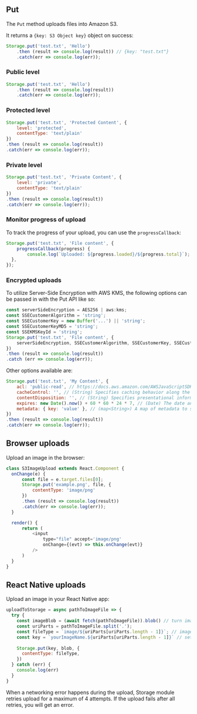 ## Put
The `Put` method uploads files into Amazon S3.

It returns a `{key: S3 Object key}` object on success:

```javascript
Storage.put('test.txt', 'Hello')
    .then (result => console.log(result)) // {key: "test.txt"}
    .catch(err => console.log(err));
```

### Public level

```javascript
Storage.put('test.txt', 'Hello')
    .then (result => console.log(result))
    .catch(err => console.log(err));
```

### Protected level

```javascript
Storage.put('test.txt', 'Protected Content', {
    level: 'protected',
    contentType: 'text/plain'
})
.then (result => console.log(result))
.catch(err => console.log(err));
```

### Private level

```javascript
Storage.put('test.txt', 'Private Content', {
    level: 'private',
    contentType: 'text/plain'
})
.then (result => console.log(result))
.catch(err => console.log(err));
```

### Monitor progress of upload

To track the progress of your upload, you can use the ```progressCallback```: 

```javascript
Storage.put('test.txt', 'File content', {
    progressCallback(progress) {
        console.log(`Uploaded: ${progress.loaded}/${progress.total}`);
  },
});
```
### Encrypted uploads

To utilize Server-Side Encryption with AWS KMS, the following options can be passed in with the Put API like so:

```javascript
const serverSideEncryption = AES256 | aws:kms;
const SSECustomerAlgorithm = 'string';
const SSECustomerKey = new Buffer('...') || 'string';
const SSECustomerKeyMD5 = 'string';
const SSEKMSKeyId = 'string';
Storage.put('test.txt', 'File content', {
    serverSideEncryption, SSECustomerAlgorithm, SSECustomerKey, SSECustomerKeyMD5, SSEKMSKeyId
})
.then (result => console.log(result))
.catch (err => console.log(err));
```

Other options available are:

```javascript
Storage.put('test.txt', 'My Content', {
    acl: 'public-read', // https://docs.aws.amazon.com/AWSJavaScriptSDK/latest/AWS/S3.html#upload-property
    cacheControl: '', // (String) Specifies caching behavior along the request/reply chain
    contentDisposition: '', // (String) Specifies presentational information for the object
    expires: new Date().now() + 60 * 60 * 24 * 7, // (Date) The date and time at which the object is no longer cacheable. ISO-8601 string, or a UNIX timestamp in seconds
    metadata: { key: 'value' }, // (map<String>) A map of metadata to store with the object in S3.
})
.then (result => console.log(result))
.catch(err => console.log(err));
```

## Browser uploads
Upload an image in the browser:

```javascript
class S3ImageUpload extends React.Component {
  onChange(e) {
      const file = e.target.files[0];
      Storage.put('example.png', file, {
          contentType: 'image/png'
      })
      .then (result => console.log(result))
      .catch(err => console.log(err));
  }

  render() {
      return (
          <input
              type="file" accept='image/png'
              onChange={(evt) => this.onChange(evt)}
          />
      )
  }
}
```

## React Native uploads
Upload an image in your React Native app:

```javascript
uploadToStorage = async pathToImageFile => {
  try {
    const imageBlob = (await fetch(pathToImageFile)).blob() // turn image to Blob object
    const uriParts = pathToImageFile.split('.');
    const fileType = `image/${uriParts[uriParts.length - 1]}`; // image/png or image/jpeg based on image file type
    const key = `yourImageName.${uriParts[uriParts.length - 1]}` // set key name
    
    Storage.put(key, blob, {
      contentType: fileType,
    })
  } catch (err) {
    console.log(err)
  }
}
```

When a networking error happens during the upload, Storage module retries upload for a maximum of 4 attempts. If the upload fails after all retries, you will get an error.

